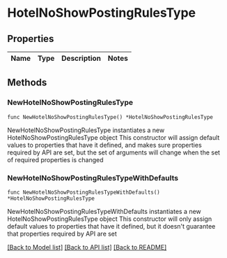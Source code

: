 # HotelNoShowPostingRulesType

## Properties

Name | Type | Description | Notes
------------ | ------------- | ------------- | -------------

## Methods

### NewHotelNoShowPostingRulesType

`func NewHotelNoShowPostingRulesType() *HotelNoShowPostingRulesType`

NewHotelNoShowPostingRulesType instantiates a new HotelNoShowPostingRulesType object
This constructor will assign default values to properties that have it defined,
and makes sure properties required by API are set, but the set of arguments
will change when the set of required properties is changed

### NewHotelNoShowPostingRulesTypeWithDefaults

`func NewHotelNoShowPostingRulesTypeWithDefaults() *HotelNoShowPostingRulesType`

NewHotelNoShowPostingRulesTypeWithDefaults instantiates a new HotelNoShowPostingRulesType object
This constructor will only assign default values to properties that have it defined,
but it doesn't guarantee that properties required by API are set


[[Back to Model list]](../README.md#documentation-for-models) [[Back to API list]](../README.md#documentation-for-api-endpoints) [[Back to README]](../README.md)


